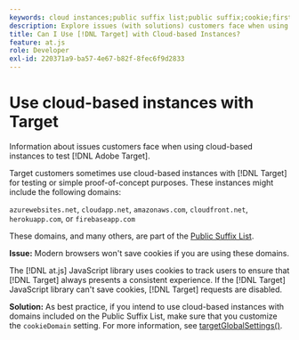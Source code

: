 ```yaml
---
keywords: cloud instances;public suffix list;public suffix;cookie;first-party cookie;1st-party cookie;azurewebsites.net;cloudapp.net;amazonaws.com;cloudfront.net;herokuapp.com;firebaseapp.com;targetGlobalSettings;cookieDomain
description: Explore issues (with solutions) customers face when using cloud-based instances to test Adobe [!DNL Target] or for proof-of-concept purposes.
title: Can I Use [!DNL Target] with Cloud-based Instances?
feature: at.js
role: Developer
exl-id: 220371a9-ba57-4e67-b82f-8fec6f9d2833
---
```

# Use cloud-based instances with Target

Information about issues customers face when using cloud-based instances to test [!DNL Adobe Target].

Target customers sometimes use cloud-based instances with [!DNL Target] for testing or simple proof-of-concept purposes. These instances might include the following domains: 

`azurewebsites.net`, `cloudapp.net`, `amazonaws.com`, `cloudfront.net`, `herokuapp.com`, or `firebaseapp.com`

These domains, and many others, are part of the [Public Suffix List](https://publicsuffix.org/list/public_suffix_list.dat).

**Issue:** Modern browsers won't save cookies if you are using these domains.

The [!DNL at.js] JavaScript library uses cookies to track users to ensure that [!DNL Target] always presents a consistent experience. If the [!DNL Target] JavaScript library can't save cookies, [!DNL Target] requests are disabled.

**Solution:** As best practice, if you intend to use cloud-based instances with domains included on the Public Suffix List, make sure that you customize the `cookieDomain` setting. For more information, see [targetGlobalSettings()](/help/main/c-implementing-target/c-implementing-target-for-client-side-web/targetgobalsettings.md).
